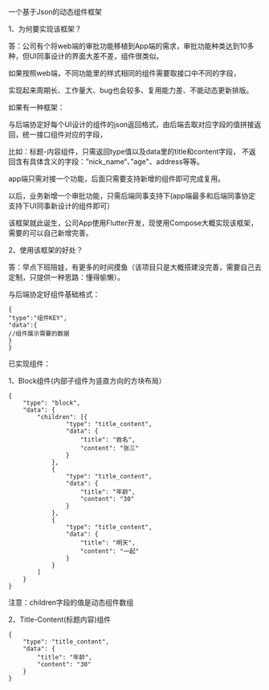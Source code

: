 一个基于Json的动态组件框架

1、为何要实现该框架？

答：公司有个将web端的审批功能移植到App端的需求，审批功能种类达到10多种，但UI同事设计的界面大差不差，组件很类似。

如果按照web端，不同功能里的样式相同的组件需要取接口中不同的字段，

实现起来周期长、工作量大、bug也会较多、复用能力差、不能动态更新排版。

如果有一种框架：

与后端协定好每个UI设计的组件的json返回格式，由后端去取对应字段的值拼接返回，统一接口组件对应的字段，

比如：标题-内容组件，只需返回type值以及data里的title和content字段， 不返回含有具体含义的字段：”nick_name“、”age"、address等等。

app端只需对接一个功能，后面只需要支持新增的组件即可完成复用。

以后，业务新增一个审批功能，只需后端同事支持下(app端最多和后端同事协定支持下UI同事新设计的组件即可）

该框架就此诞生，公司App使用Flutter开发，现使用Compose大概实现该框架，需要的可以自己新增完善。


2、使用该框架的好处？

答：早点下班陪娃，有更多的时间摸鱼（该项目只是大概搭建没完善，需要自己去定制，只提供一种思路：懂得偷懒）。



与后端协定好组件基础格式：
~~~~
{
"type":"组件KEY",
"data":{
//组件展示需要的数据
}
}
~~~~

已实现组件：

1、Block组件(内部子组件为竖直方向的方块布局）

~~~~
{
	"type": "block",
	"data": {
		"children": [{
				"type": "title_content",
				"data": {
					"title": "姓名",
					"content": "张三"
				}
			},
			{
				"type": "title_content",
				"data": {
					"title": "年龄",
					"content": "30"
				}
			},
			{
				"type": "title_content",
				"data": {
					"title": "明天",
					"content": "一起"
				}
			}
		]
	}
}
~~~~
注意：children字段的值是动态组件数组


2、Title-Content(标题内容)组件

~~~~
{
	"type": "title_content",
	"data": {
		"title": "年龄",
		"content": "30"
	}
}
~~~~
